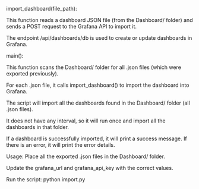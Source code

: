 import_dashboard(file_path):

This function reads a dashboard JSON file (from the Dashboard/ folder) and sends a POST request to the Grafana API to import it.

The endpoint /api/dashboards/db is used to create or update dashboards in Grafana.

main():

This function scans the Dashboard/ folder for all .json files (which were exported previously).

For each .json file, it calls import_dashboard() to import the dashboard into Grafana.

The script will import all the dashboards found in the Dashboard/ folder (all .json files).

It does not have any interval, so it will run once and import all the dashboards in that folder.

If a dashboard is successfully imported, it will print a success message. If there is an error, it will print the error details.

Usage:
Place all the exported .json files in the Dashboard/ folder.

Update the grafana_url and grafana_api_key with the correct values.

Run the script: python import.py